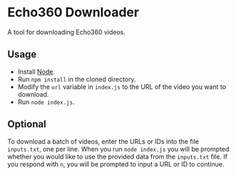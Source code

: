 # Echo360 Downloader
A tool for downloading Echo360 videos.

## Usage
- Install [Node](https://nodejs.org/en/).
- Run `npm install` in the cloned directory.
- Modify the `url` variable in `index.js` to the URL of the video you want to download.
- Run `node index.js`.

## Optional
To download a batch of videos, enter the URLs or IDs into the file `inputs.txt`, one per line.
When you run `node index.js` you will be prompted whether you would like to use the provided data from the `inputs.txt` file.
If you respond with `n`, you will be prompted to input a URL or ID to continue.